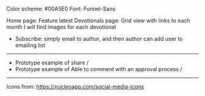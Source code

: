 Color scheme: #00A5E0
Font: Funnel-Sans

Home page: Feature latest
Devotionals page: Grid view with links to each month
I will find images for each devotional

- Subscribe: simply email to author, and then author can add user to emailing list

---

- Prototype example of share /
- Prototype example of Able to comment with an approval process /

---

Icons from: https://nucleoapp.com/social-media-icons

